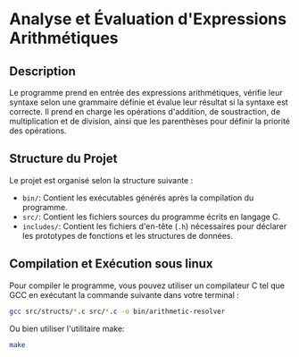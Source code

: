 # Analyse et Évaluation d'Expressions Arithmétiques

## Description

Le programme prend en entrée des expressions arithmétiques, vérifie leur syntaxe selon une grammaire définie et évalue leur résultat si la syntaxe est correcte. Il prend en charge les opérations d'addition, de soustraction, de multiplication et de division, ainsi que les parenthèses pour définir la priorité des opérations.

## Structure du Projet

Le projet est organisé selon la structure suivante :

- `bin/`: Contient les exécutables générés après la compilation du programme.
- `src/`: Contient les fichiers sources du programme écrits en langage C.
- `includes/`: Contient les fichiers d'en-tête (`.h`) nécessaires pour déclarer les prototypes de fonctions et les structures de données.

## Compilation et Exécution sous linux

Pour compiler le programme, vous pouvez utiliser un compilateur C tel que GCC en exécutant la commande suivante dans votre terminal :

```bash
gcc src/structs/*.c src/*.c -o bin/arithmetic-resolver
```
Ou bien utiliser l'utilitaire make:

```bash
make
```
